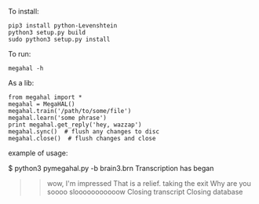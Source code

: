 To install:

    pip3 install python-Levenshtein
    python3 setup.py build
    sudo python3 setup.py install

To run:

    megahal -h

As a lib:

    from megahal import *
    megahal = MegaHAL()
    megahal.train('/path/to/some/file')
    megahal.learn('some phrase')
    print megahal.get_reply('hey, wazzap')
    megahal.sync()  # flush any changes to disc
    megahal.close()  # flush changes and close


example of usage:

$ python3 pymegahal.py -b brain3.brn
Transcription has began
> > wow, I'm impressed
That is a relief.
> > taking the exit
Why are you soooo slooooooooooow
> > Closing transcript
Closing database

